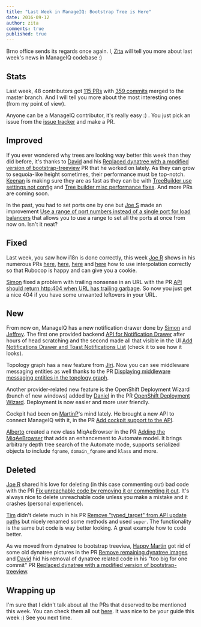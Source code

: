 ```yaml
---
title: "Last Week in ManageIQ: Bootstrap Tree is Here"
date: 2016-09-12
author: zita
comments: true
published: true
---
```


Brno office sends its regards once again. I, [Zita](https://github.com/ZitaNemeckova) will tell you more about last week's news in ManageIQ codebase :)

## Stats

Last week, 48 contributors got [115 PRs][PRs merged last week] with [359 commits][Commits merged last week] merged to the master branch. And I will tell you more about the most interesting ones (from my point of view).

Anyone can be a ManageIQ contributor, it's really easy :) . You just pick an issue from the [issue tracker](https://github.com/ManageIQ/manageiq/issues) and make a PR. 


## Improved
If you ever wondered why trees are looking way better this week than they did before, it's thanks to [David](https://github.com/skateman) and his [Replaced dynatree with a modified version of bootstrap-treeview](https://github.com/ManageIQ/manageiq/pull/10767) PR that he worked on lately.
As they can grow to sequoia-like height sometimes, their performance must be top-notch. [Keenan](https://github.com/kbrock) is making sure they are as fast as they can be with [TreeBuilder use settings not config](https://github.com/ManageIQ/manageiq/pull/11138)
and [Tree builder misc performance fixes](https://github.com/ManageIQ/manageiq/pull/11139). And more PRs are coming soon. 

In the past, you had to set ports one by one but [Joe S](https://github.com/selmanj) made an improvement [Use a range of port numbers instead of a single port for load balancers](https://github.com/ManageIQ/manageiq/pull/10804) that allows you to use a range to set all the ports at once from now on. Isn't it neat?

## Fixed
Last week, you saw how i18n is done correctly, this week [Joe R](https://github.com/jrafanie) shows in his numerous PRs [here](https://github.com/ManageIQ/manageiq/pull/11079), [here](https://github.com/ManageIQ/manageiq/pull/11077), [here](https://github.com/ManageIQ/manageiq/pull/11074) and [here](https://github.com/ManageIQ/manageiq/pull/11071) 
how to use interpolation correctly so that Rubocop is happy and can give you a cookie.

[Simon](https://github.com/isimluk) fixed a problem with trailing nonsense in an URL with the PR [API should return http:404 when URL has trailing garbage](https://github.com/ManageIQ/manageiq/pull/11058). So now you just get a nice 404 if you have some unwanted leftovers in your URL.

## New
From now on, ManageIQ has a new notification drawer done by [Simon](https://github.com/isimluk) and [Jeffrey](https://github.com/jeff-phillips-18). The first one provided backend [API for Notification Drawer](https://github.com/ManageIQ/manageiq/pull/10696) after hours of head scratching and the second made all that visible in the UI [Add Notifications Drawer and Toast Notifications List](https://github.com/ManageIQ/manageiq/pull/10955) (check it to see how it looks). 

Topology graph has a new feature from [Jiri](https://github.com/Jiri-Kremser). Now you can see middleware messaging entities as well thanks to the PR [Displaying middleware messaging entities in the topology graph](https://github.com/ManageIQ/manageiq/pull/10892).

Another provider-related new feature is the OpenShift Deployment Wizard (bunch of new windows) added by [Daniel](https://github.com/dkorn) in the PR [OpenShift Deployment Wizard](https://github.com/ManageIQ/manageiq/pull/7620). Deployment is now easier and more user friendly.

Cockpit had been on [MartinP](https://github.com/martinpovolny)'s mind lately. He brought a new API to connect ManageIQ with it, in the PR [Add cockpit support to the API](https://github.com/ManageIQ/manageiq/pull/10871).

[Alberto](https://github.com/abellotti) created a new class MiqAeBrowser in the PR [Adding the MiqAeBrowser](https://github.com/ManageIQ/manageiq/pull/9586) that adds an enhancement to Automate model. It brings arbitrary depth tree search of the Automate mode, supports serialized objects to include `fqname`, `domain_fqname` and `klass` and more.  
 
## Deleted
[Joe R](https://github.com/jrafanie) shared his love for deleting (in this case commenting out) bad code with the PR [Fix unreachable code by removing it or commenting it out](https://github.com/ManageIQ/manageiq/pull/11110). It's always nice to delete unreachable code unless 
you make a mistake and it crashes (personal experience).
 
[Tim](https://github.com/imtayadeway) didn't delete much in his PR [Remove "typed_target" from API update paths](https://github.com/ManageIQ/manageiq/pull/11034) but nicely renamed some methods and used `super`. The functionality is the same but code is way better looking. A great example how to code better.

As we moved from dynatree to bootstrap treeview, [Happy Martin](https://github.com/himdel) got rid of some old dynatree pictures in the PR [Remove remaining dynatree images](https://github.com/ManageIQ/manageiq/pull/11042) and [David](https://github.com/skateman) hid his removal of dynatree related code in his "too big for one commit" PR [Replaced dynatree with a modified version of bootstrap-treeview](https://github.com/ManageIQ/manageiq/pull/10767). 

## Wrapping up

I'm sure that I didn't talk about all the PRs that deserved to be mentioned this week. You can check them all out [here][PRs merged last week]. It was nice to be your guide this week :) See you next time. 

[PRs merged last week]: https://github.com/ManageIQ/manageiq/pulls?utf8=✓&q=is%3Apr%20is%3Amerged%20base%3Amaster%20merged%3A%222016-09-05%20..%202016-09-11%22%20sort%3Acreated-desc%20
[Commits merged last week]: https://github.com/manageiq/manageiq/compare/master@%7B2016-09-05%7D...@%7B2016-09-11%7D
